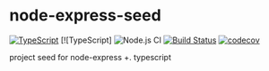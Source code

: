 # node-express-seed 
[![TypeScript](https://badges.frapsoft.com/typescript/code/typescript.png?v=101)](https://github.com/ellerbrock/typescript-badges/) [![TypeScript] ![Node.js CI](https://github.com/tuev/node-express-seed/workflows/Node.js%20CI/badge.svg) [![Build Status](https://travis-ci.com/tuev/node-express-seed.svg?branch=master)](https://travis-ci.com/tuev/node-express-seed) [![codecov](https://codecov.io/gh/tuev/node-express-seed/branch/master/graph/badge.svg)](https://codecov.io/gh/tuev/node-express-seed)


project seed for node-express +. typescript
